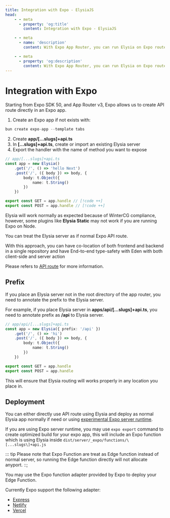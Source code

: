 ```yaml
---
title: Integration with Expo - ElysiaJS
head:
    - - meta
      - property: 'og:title'
        content: Integration with Expo - ElysiaJS

    - - meta
      - name: 'description'
        content: With Expo App Router, you can run Elysia on Expo route. Elysia will work normally as expected thank to WinterCG compliance.

    - - meta
      - property: 'og:description'
        content: With Expo App Router, you can run Elysia on Expo route. Elysia will work normally as expected thank to WinterCG compliance.
---
```


# Integration with Expo

Starting from Expo SDK 50, and App Router v3, Expo allows us to create API route directly in an Expo app.

1. Create an Expo app if not exists with:
```typescript
bun create expo-app --template tabs
```

2. Create **app/[...slugs]+api.ts**
3. In **[...slugs]+api.ts**, create or import an existing Elysia server
4. Export the handler with the name of method you want to expose

```typescript
// app/[...slugs]+api.ts
const app = new Elysia()
    .get('/', () => 'hello Next')
    .post('/', ({ body }) => body, {
        body: t.Object({
            name: t.String()
        })
    })

export const GET = app.handle // [!code ++]
export const POST = app.handle // [!code ++]
```

Elysia will work normally as expected because of WinterCG compliance, however, some plugins like **Elysia Static** may not work if you are running Expo on Node.

You can treat the Elysia server as if normal Expo API route.

With this approach, you can have co-location of both frontend and backend in a single repository and have End-to-end type-safety with Eden with both client-side and server action

Please refers to [API route](https://docs.expo.dev/router/reference/api-routes/) for more information.

## Prefix
If you place an Elysia server not in the root directory of the app router, you need to annotate the prefix to the Elysia server.

For example, if you place Elysia server in **apps/api/[...slugs]+api.ts**, you need to annotate prefix as **/api** to Elysia server.

```typescript
// app/api/[...slugs]+api.ts
const app = new Elysia({ prefix: '/api' })
    .get('/', () => 'hi')
    .post('/', ({ body }) => body, {
        body: t.Object({
            name: t.String()
        })
    })

export const GET = app.handle
export const POST = app.handle
```

This will ensure that Elysia routing will works properly in any location you place in.

## Deployment
You can either directly use API route using Elysia and deploy as normal Elysia app normally if need or using [experimental Expo server runtime](https://docs.expo.dev/router/reference/api-routes/#deployment).

If you are using Expo server runtime, you may use `expo export` command to create optimized build for your expo app, this will include an Expo function which is using Elysia inside `dist/server/_expo/functions/\[...slugs\]+api.js`

::: tip
Please note that Expo Function are treat as Edge function instead of normal server, so running the Edge function directly will not allocate anyport.
::;

You may use the Expo function adapter provided by Expo to deploy your Edge Function.

Currently Expo support the following adapter:
- [Express](https://docs.expo.dev/router/reference/api-routes/#express)
- [Netlify](https://docs.expo.dev/router/reference/api-routes/#netlify)
- [Vercel](https://docs.expo.dev/router/reference/api-routes/#vercel)
